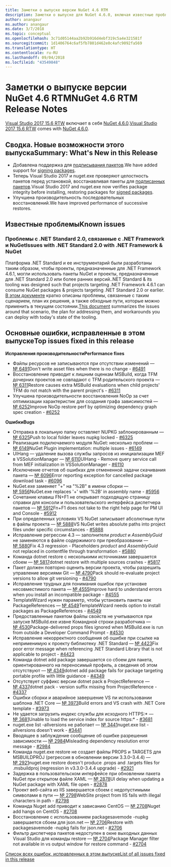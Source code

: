```yaml
---
title: Заметки о выпуске версии NuGet 4.6 RTM
description: Заметки о выпуске для NuGet 4.6.0, включая известные проблемы, исправления ошибок, добавленные функции и запросы на изменение структуры.
author: anangaur
ms.author: anangaur
ms.date: 3/7/2018
ms.topic: conceptual
ms.openlocfilehash: 3c71d05144aa2b92b916d4ebf319c5a4e321581f
ms.sourcegitcommit: 1d1406764c6af5fb7801d462e0c4afc9092fa569
ms.translationtype: HT
ms.contentlocale: ru-RU
ms.lasthandoff: 09/04/2018
ms.locfileid: "43549848"
---
```

# <a name="nuget-46-rtm-release-notes"></a><span data-ttu-id="ae1f7-103">Заметки о выпуске версии NuGet 4.6 RTM</span><span class="sxs-lookup"><span data-stu-id="ae1f7-103">NuGet 4.6 RTM Release Notes</span></span>

<span data-ttu-id="ae1f7-104">[Visual Studio 2017 15.6 RTW](https://www.visualstudio.com/news/releasenotes/vs2017-relnotes) включает в себя [NuGet 4.6.0](https://dist.nuget.org/win-x86-commandline/v4.6.0/nuget.exe).</span><span class="sxs-lookup"><span data-stu-id="ae1f7-104">[Visual Studio 2017 15.6 RTW](https://www.visualstudio.com/news/releasenotes/vs2017-relnotes) comes with [NuGet 4.6.0](https://dist.nuget.org/win-x86-commandline/v4.6.0/nuget.exe).</span></span>

## <a name="summary-whats-new-in-this-release"></a><span data-ttu-id="ae1f7-105">Сводка. Новые возможности этого выпуска</span><span class="sxs-lookup"><span data-stu-id="ae1f7-105">Summary: What's New in this Release</span></span>

* <span data-ttu-id="ae1f7-106">Добавлена поддержка для [подписывания пакетов](../create-packages/sign-a-package.md).</span><span class="sxs-lookup"><span data-stu-id="ae1f7-106">We have added support for [signing packages](../create-packages/sign-a-package.md).</span></span>
* <span data-ttu-id="ae1f7-107">Теперь Visual Studio 2017 и nuget.exe проверяют целостность пакетов перед установкой, восстанавливая пакеты для [подписанных пакетов](../reference/signed-packages-reference.md).</span><span class="sxs-lookup"><span data-stu-id="ae1f7-107">Visual Studio 2017 and nuget.exe now verifies package integrity before installing, restoring packages for [signed packages](../reference/signed-packages-reference.md).</span></span>
* <span data-ttu-id="ae1f7-108">Улучшена производительность последовательных восстановлений.</span><span class="sxs-lookup"><span data-stu-id="ae1f7-108">We have improved performance of successive restores.</span></span>

## <a name="known-issues"></a><span data-ttu-id="ae1f7-109">Известные проблемы</span><span class="sxs-lookup"><span data-stu-id="ae1f7-109">Known issues</span></span>

### <a name="issues-with-net-standard-20-with-net-framework--nuget"></a><span data-ttu-id="ae1f7-110">Проблемы с .NET Standard 2.0, связанные с .NET Framework и NuGet</span><span class="sxs-lookup"><span data-stu-id="ae1f7-110">Issues with .NET Standard 2.0 with .NET Framework & NuGet</span></span> 

<span data-ttu-id="ae1f7-111">Платформа .NET Standard и ее инструментарий были разработаны таким образом, чтобы проекты, предназначенные для .NET Framework 4.6.1, могли использовать пакеты NuGet и проекты, предназначенные для .NET Standard 2.0 или более ранних версий.</span><span class="sxs-lookup"><span data-stu-id="ae1f7-111">.NET Standard & its tooling was designed such that projects targeting .NET Framework 4.6.1 can consume NuGet packages & projects targeting .NET Standard 2.0 or earlier.</span></span> <span data-ttu-id="ae1f7-112">[В этом документе](https://github.com/dotnet/standard/issues/481) кратко описаны проблемы, связанные с таким сценарием, план их решения, а также обходные пути, которые можно применить в текущем состоянии.</span><span class="sxs-lookup"><span data-stu-id="ae1f7-112">[This document](https://github.com/dotnet/standard/issues/481) summarizes the issues around that scenario, the plan for addressing them, and workarounds you can deploy with today's state of the tooling.</span></span>

## <a name="top-issues-fixed-in-this-release"></a><span data-ttu-id="ae1f7-113">Основные ошибки, исправленные в этом выпуске</span><span class="sxs-lookup"><span data-stu-id="ae1f7-113">Top issues fixed in this release</span></span>

<span data-ttu-id="ae1f7-114">**Исправления производительности**</span><span class="sxs-lookup"><span data-stu-id="ae1f7-114">**Performance fixes**</span></span>

* <span data-ttu-id="ae1f7-115">Файлы ресурсов не записываются при отсутствии изменений — [№ 6491](https://github.com/NuGet/Home/issues/6491)</span><span class="sxs-lookup"><span data-stu-id="ae1f7-115">Don't write asset files when there is no change - [#6491](https://github.com/NuGet/Home/issues/6491)</span></span>
* <span data-ttu-id="ae1f7-116">Восстановление приводит к лишним оценкам MSBuild, когда TFM дочерних проектов не совпадают с TFM родительского проекта — [№ 6311](https://github.com/NuGet/Home/issues/6311)</span><span class="sxs-lookup"><span data-stu-id="ae1f7-116">Restore causes extra MSBuild evaluations when child projects' TFM do not match with the parent project's - [#6311](https://github.com/NuGet/Home/issues/6311)</span></span>
* <span data-ttu-id="ae1f7-117">Улучшена производительности восстановления NoOp за счет оптимизации характеристик для создания графа зависимостей — [№ 6252](https://github.com/NuGet/Home/issues/6252)</span><span class="sxs-lookup"><span data-stu-id="ae1f7-117">Improve NoOp restore perf by optimizing dependency graph spec creation - [#6252](https://github.com/NuGet/Home/issues/6252)</span></span>

<span data-ttu-id="ae1f7-118">**Ошибки**</span><span class="sxs-lookup"><span data-stu-id="ae1f7-118">**Bugs**</span></span>

* <span data-ttu-id="ae1f7-119">Отправка в локальную папку оставляет NUPKG заблокированным — [№ 6325](https://github.com/NuGet/Home/issues/6325)</span><span class="sxs-lookup"><span data-stu-id="ae1f7-119">Push to local folder leaves nupkg locked - [#6325](https://github.com/NuGet/Home/issues/6325)</span></span>
* <span data-ttu-id="ae1f7-120">Реализация подключаемого модуля NuGet: несколько проблем — [№ 6149](https://github.com/NuGet/Home/issues/6149)</span><span class="sxs-lookup"><span data-stu-id="ae1f7-120">NuGet Plugin implementation:  multiple issues - [#6149](https://github.com/NuGet/Home/issues/6149)</span></span>
* <span data-ttu-id="ae1f7-121">UIHang — удаление вызова службы запросов из инициализации MEF в VSSolutionManager — [№ 6110](https://github.com/NuGet/Home/issues/6110)</span><span class="sxs-lookup"><span data-stu-id="ae1f7-121">UIHang - Remove query service call from MEF initialization in VSSolutionManager - [#6110](https://github.com/NuGet/Home/issues/6110)</span></span>
* <span data-ttu-id="ae1f7-122">Исключение отчетов об ошибках для отмененной задачи скачивания пакета — [№ 6096](https://github.com/NuGet/Home/issues/6096)</span><span class="sxs-lookup"><span data-stu-id="ae1f7-122">Error reporting exception for cancelled package download task - [#6096](https://github.com/NuGet/Home/issues/6096)</span></span>
* <span data-ttu-id="ae1f7-123">NuGet.exe заменяет "+" на "%2B" в имени сборки — [№ 5956](https://github.com/NuGet/Home/issues/5956)</span><span class="sxs-lookup"><span data-stu-id="ae1f7-123">NuGet.exe replaces '+' with '%2B' in assembly name - [#5956](https://github.com/NuGet/Home/issues/5956)</span></span>
* <span data-ttu-id="ae1f7-124">Сочетание клавиш FN+F1 не открывает подходящую страницу справки для консоли и пользовательского интерфейса диспетчера пакетов — [№ 5912](https://github.com/NuGet/Home/issues/5912)</span><span class="sxs-lookup"><span data-stu-id="ae1f7-124">Fn+F1 does not take to the right help page for PM UI and Console - [#5912](https://github.com/NuGet/Home/issues/5912)</span></span>
* <span data-ttu-id="ae1f7-125">При определенных условиях VS NuGet записывает абсолютные пути в файлы проекта — [№ 5888](https://github.com/NuGet/Home/issues/5888)</span><span class="sxs-lookup"><span data-stu-id="ae1f7-125">VS NuGet writes absolute paths into project files under specific circumstances - [#5888](https://github.com/NuGet/Home/issues/5888)</span></span>
* <span data-ttu-id="ae1f7-126">Исправление регрессии 4.3 — заполнители $product$ и $AssemblyGuid$ не заменяются в файле содержимого при преобразовании — [№ 5880](https://github.com/NuGet/Home/issues/5880)</span><span class="sxs-lookup"><span data-stu-id="ae1f7-126">Fix 4.3 regression - Placeholders $product$ and $AssemblyGuid$ not replaced in contentfile through transformation - [#5880](https://github.com/NuGet/Home/issues/5880)</span></span>
* <span data-ttu-id="ae1f7-127">Команда dotnet restore с несколькими источниками завершается сбоем — [№ 5817](https://github.com/NuGet/Home/issues/5817)</span><span class="sxs-lookup"><span data-stu-id="ae1f7-127">dotnet restore with multiple sources crashes - [#5817](https://github.com/NuGet/Home/issues/5817)</span></span>
* <span data-ttu-id="ae1f7-128">Пакет должен повторно оценить версии проекта, чтобы разрешить управление версиями Git — [№ 4790](https://github.com/NuGet/Home/issues/4790)</span><span class="sxs-lookup"><span data-stu-id="ae1f7-128">Pack should re-evaluate project versions to allow git versioning - [#4790](https://github.com/NuGet/Home/issues/4790)</span></span>
* <span data-ttu-id="ae1f7-129">Исправление трудных для понимания ошибок при установке несовместимого пакета — [№ 4555](https://github.com/NuGet/Home/issues/4555)</span><span class="sxs-lookup"><span data-stu-id="ae1f7-129">Improve hard to understand errors when you install an incompatible package - [#4555](https://github.com/NuGet/Home/issues/4555)</span></span>
* <span data-ttu-id="ae1f7-130">TemplateWizard нужен параметр, чтобы установить пакеты как PackageReferences — [№ 4549](https://github.com/NuGet/Home/issues/4549)</span><span class="sxs-lookup"><span data-stu-id="ae1f7-130">TemplateWizard needs option to install packages as PackageReferences - [#4549](https://github.com/NuGet/Home/issues/4549)</span></span>
* <span data-ttu-id="ae1f7-131">Предоставленные пакетом файлы свойств не учитываются при запуске MSBuild.exe извне Командной строки разработчика — [№ 4530](https://github.com/NuGet/Home/issues/4530)</span><span class="sxs-lookup"><span data-stu-id="ae1f7-131">Package-delivered props files ignored when MSBuild.exe is run from outside a Developer Command Prompt - [#4530](https://github.com/NuGet/Home/issues/4530)</span></span>
* <span data-ttu-id="ae1f7-132">Исправление некорректного сообщения об ошибке при ссылке на неприменимую к проекту библиотеку .NET Standard — [№ 4423](https://github.com/NuGet/Home/issues/4423)</span><span class="sxs-lookup"><span data-stu-id="ae1f7-132">Fix poor error message when referencing .NET Standard Library that is not applicable to project - [#4423](https://github.com/NuGet/Home/issues/4423)</span></span>
* <span data-ttu-id="ae1f7-133">Команда dotnet add package завершается со сбоем для пакета, ориентированного на переносимый профиль, а сведения об этом отсутствуют — [№ 4349](https://github.com/NuGet/Home/issues/4349)</span><span class="sxs-lookup"><span data-stu-id="ae1f7-133">dotnet add package fails for package targeting portable profile with little guidance - [#4349](https://github.com/NuGet/Home/issues/4349)</span></span>
* <span data-ttu-id="ae1f7-134">Отсутствует суффикс версии dotnet pack в ProjectReference — [№ 4337](https://github.com/NuGet/Home/issues/4337)</span><span class="sxs-lookup"><span data-stu-id="ae1f7-134">dotnet pack - version suffix missing from ProjectReference - [#4337](https://github.com/NuGet/Home/issues/4337)</span></span>
* <span data-ttu-id="ae1f7-135">Ошибки сборки и аварийное завершение VS пи использовании шаблона .NET Core — [№ 3973](https://github.com/NuGet/Home/issues/3973)</span><span class="sxs-lookup"><span data-stu-id="ae1f7-135">Build errors and VS crash with .NET Core template - [#3973](https://github.com/NuGet/Home/issues/3973)</span></span>
* <span data-ttu-id="ae1f7-136">Не удается загрузить индекс службы для исходного HTTPS:\* — [№ 3681](https://github.com/NuGet/Home/issues/3681)</span><span class="sxs-lookup"><span data-stu-id="ae1f7-136">Unable to load the service index for source https:\* - [#3681](https://github.com/NuGet/Home/issues/3681)</span></span>
* <span data-ttu-id="ae1f7-137">nuget.exe list -allversions не работает — [№ 3441](https://github.com/NuGet/Home/issues/3441)</span><span class="sxs-lookup"><span data-stu-id="ae1f7-137">nuget.exe list -allversions doesn't work - [#3441](https://github.com/NuGet/Home/issues/3441)</span></span>
* <span data-ttu-id="ae1f7-138">Вводящее в заблуждение сообщение об ошибке разрешения зависимости — [№ 2984](https://github.com/NuGet/Home/issues/2984)</span><span class="sxs-lookup"><span data-stu-id="ae1f7-138">Misleading dependency resolution error message - [#2984](https://github.com/NuGet/Home/issues/2984)</span></span>
* <span data-ttu-id="ae1f7-139">Команда nuget.exe restore не создает файлы PROPS и TARGETS для MSBUILDPROJ (регрессия в обновлении версии 3.3.0–3.4.4) — [№ 2921](https://github.com/NuGet/Home/issues/2921)</span><span class="sxs-lookup"><span data-stu-id="ae1f7-139">nuget.exe restore doesn't produce .props and .targets files for .msbuildproj (regression in v3.3.0-3.4.4 upgrade) - [#2921](https://github.com/NuGet/Home/issues/2921)</span></span>
* <span data-ttu-id="ae1f7-140">Задержка в пользовательском интерфейсе при обновлении пакета NuGet при открытом файле XAML — [№ 2878](https://github.com/NuGet/Home/issues/2878)</span><span class="sxs-lookup"><span data-stu-id="ae1f7-140">UI delay when updating a NuGet package with XAML file open - [#2878](https://github.com/NuGet/Home/issues/2878)</span></span>
* <span data-ttu-id="ae1f7-141">Проект веб-сайта из IIS завершается сбоем с недопустимыми символами в пути — [№ 2798](https://github.com/NuGet/Home/issues/2798)</span><span class="sxs-lookup"><span data-stu-id="ae1f7-141">WebSite project from IIS fails with illegal characters in path - [#2798](https://github.com/NuGet/Home/issues/2798)</span></span>
* <span data-ttu-id="ae1f7-142">Команда Nuget add приводит к зависанию CentOS — [№ 2708](https://github.com/NuGet/Home/issues/2708)</span><span class="sxs-lookup"><span data-stu-id="ae1f7-142">Nuget add hangs on CentOS - [#2708](https://github.com/NuGet/Home/issues/2708)</span></span>
* <span data-ttu-id="ae1f7-143">Восстановление с использованием packagesavemode -nupkg завершается сбоем для json.net — [№ 2706](https://github.com/NuGet/Home/issues/2706)</span><span class="sxs-lookup"><span data-stu-id="ae1f7-143">Restore with packagesavemode -nupkg fails for json.net - [#2706](https://github.com/NuGet/Home/issues/2706)</span></span>
* <span data-ttu-id="ae1f7-144">Фильтр диспетчера пакетов недоступен в окне выходных данных Visual Studio для команды restore — [№ 2704](https://github.com/NuGet/Home/issues/2704)</span><span class="sxs-lookup"><span data-stu-id="ae1f7-144">Package Manager filter not available in vs output window for restore command - [#2704](https://github.com/NuGet/Home/issues/2704)</span></span>

[<span data-ttu-id="ae1f7-145">Список всех ошибок, исправленных в этом выпуске</span><span class="sxs-lookup"><span data-stu-id="ae1f7-145">List of all issues fixed in this release</span></span>](https://github.com/NuGet/Home/issues?q=is%3Aissue+is%3Aclosed+milestone%3A%224.6")

